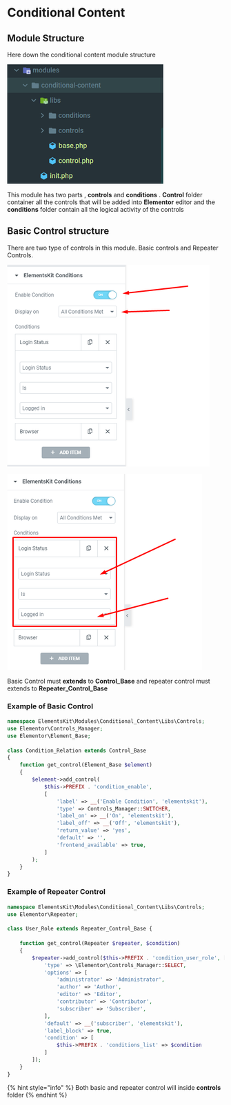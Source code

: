 # Conditional Content

## Module Structure

Here down the conditional content module structure

![Image of conditional content module directory structure](../.gitbook/assets/image.png)



This module has two parts , **controls** and **conditions** . **Control** folder container all the controls that will be added into **Elementor** editor and the **conditions** folder contain all the logical activity of the controls 

## Basic Control structure 

There are two type of controls in this module. Basic controls and Repeater Controls.

![Image of Basic Control](../.gitbook/assets/image%20%281%29.png)

![Image of Repeater Controls](../.gitbook/assets/image%20%282%29.png)

Basic Control must **extends** to **Control\_Base** and repeater control must extends to **Repeater\_Control\_Base**

### **Example of Basic Control**

```php
namespace ElementsKit\Modules\Conditional_Content\Libs\Controls;
use Elementor\Controls_Manager;
use Elementor\Element_Base;

class Condition_Relation extends Control_Base
{
    function get_control(Element_Base $element)
    {
        $element->add_control(
            $this->PREFIX . 'condition_enable',
            [
                'label' => __('Enable Condition', 'elementskit'),
                'type' => Controls_Manager::SWITCHER,
                'label_on' => __('On', 'elementskit'),
                'label_off' => __('Off', 'elementskit'),
                'return_value' => 'yes',
                'default' => '',
                'frontend_available' => true,
            ]
        );
    }
}
```

### **Example of Repeater Control**

```php
namespace ElementsKit\Modules\Conditional_Content\Libs\Controls;
use Elementor\Repeater;

class User_Role extends Repeater_Control_Base {

    function get_control(Repeater $repeater, $condition)
    {
        $repeater->add_control($this->PREFIX . 'condition_user_role', [
            'type' => \Elementor\Controls_Manager::SELECT,
            'options' => [
                'administrator' => 'Administrator',
                'author' => 'Author',
                'editor' => 'Editor',
                'contributor' => 'Contributor',
                'subscriber' => 'Subscriber',
            ],
            'default' => __('subscriber', 'elementskit'),
            'label_block' => true,
            'condition' => [
                $this->PREFIX . 'conditions_list' => $condition
            ]
        ]);
    }
}
```

{% hint style="info" %}
 Both basic and repeater control will inside **controls** folder
{% endhint %}





